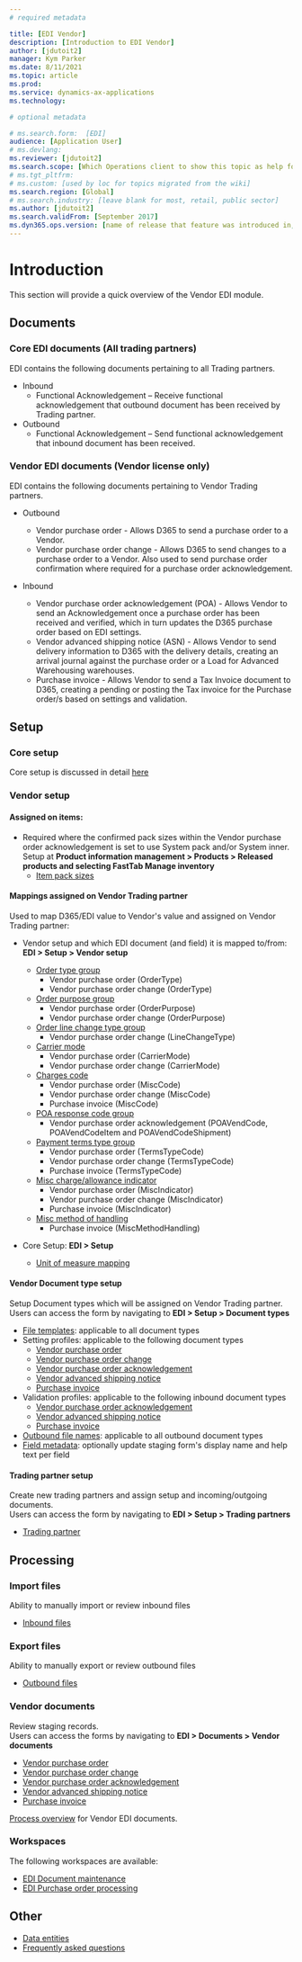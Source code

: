 ```yaml
---
# required metadata

title: [EDI Vendor]
description: [Introduction to EDI Vendor]
author: [jdutoit2]
manager: Kym Parker
ms.date: 8/11/2021
ms.topic: article
ms.prod: 
ms.service: dynamics-ax-applications
ms.technology: 

# optional metadata

# ms.search.form:  [EDI]
audience: [Application User]
# ms.devlang: 
ms.reviewer: [jdutoit2]
ms.search.scope: [Which Operations client to show this topic as help for, to be set by content strategist, see list here: https://microsoft.sharepoint.com/teams/DynDoc/_layouts/15/WopiFrame.aspx?sourcedoc={23419e1c-eb64-42e9-aa9b-79875b428718}&action=edit&wd=target%28Core%20Dynamics%20AX%20CP%20requirements%2Eone%7C4CC185C0%2DEFAA%2D42CD%2D94B9%2D8F2A45E7F61A%2FVersions%20list%20for%20docs%20topics%7CC14BE630%2D5151%2D49D6%2D8305%2D554B5084593C%2F%29]
# ms.tgt_pltfrm: 
# ms.custom: [used by loc for topics migrated from the wiki]
ms.search.region: [Global]
# ms.search.industry: [leave blank for most, retail, public sector]
ms.author: [jdutoit2]
ms.search.validFrom: [September 2017]
ms.dyn365.ops.version: [name of release that feature was introduced in, see list here: https://microsoft.sharepoint.com/teams/DynDoc/_layouts/15/WopiFrame.aspx?sourcedoc={23419e1c-eb64-42e9-aa9b-79875b428718}&action=edit&wd=target%28Core%20Dynamics%20AX%20CP%20requirements%2Eone%7C4CC185C0%2DEFAA%2D42CD%2D94B9%2D8F2A45E7F61A%2FVersions%20list%20for%20docs%20topics%7CC14BE630%2D5151%2D49D6%2D8305%2D554B5084593C%2F%29]
---
```


# Introduction
This section will provide a quick overview of the Vendor EDI module.

## Documents
### Core EDI documents (All trading partners)

EDI contains the following documents pertaining to all Trading partners.
- Inbound
	- Functional Acknowledgement – Receive functional acknowledgement that outbound document has been received by Trading partner.
- Outbound
	- Functional Acknowledgement – Send functional acknowledgement that inbound document has been received.

### Vendor EDI documents (Vendor license only)

EDI contains the following documents pertaining to Vendor Trading partners.
- Outbound
	- Vendor purchase order - Allows D365 to send a purchase order to a Vendor.
	- Vendor purchase order change - Allows D365 to send changes to a purchase order to a Vendor. Also used to send purchase order confirmation where required for a purchase order acknowledgement.

- Inbound
	- Vendor purchase order acknowledgement (POA) - Allows Vendor to send an Acknowledgement once a purchase order has been received and verified, which in turn updates the D365 purchase order based on EDI settings.
	- Vendor advanced shipping notice (ASN) - Allows Vendor to send delivery information to D365 with the delivery details, creating an arrival journal against the purchase order or a Load for Advanced Warehousing warehouses.
	- Purchase invoice - Allows Vendor to send a Tax Invoice document to D365, creating a pending or posting the Tax invoice for the Purchase order/s based on settings and validation.

## Setup
### Core setup
Core setup is discussed in detail [here](../../CORE/Setup/Setup%20overview.md)

### Vendor setup

#### Assigned on items:
- Required where the confirmed pack sizes within the Vendor purchase order acknowledgement is set to use System pack and/or System inner. Setup at **Product information management > Products > Released products and selecting FastTab Manage inventory**
	- [Item pack sizes](../../CORE/Setup/Item%20pack%20sizes.md)

#### Mappings assigned on Vendor Trading partner
Used to map D365/EDI value to Vendor's value and assigned on Vendor Trading partner: <br>

- Vendor setup and which EDI document (and field) it is mapped to/from: **EDI > Setup > Vendor setup** <br>
	- [Order type group](../SETUP/VENDOR%20SETUP/Order%20type%20group.md)
		- Vendor purchase order (OrderType)
		- Vendor purchase order change (OrderType)
	- [Order purpose group](../SETUP/VENDOR%20SETUP/Order%20purpose%20group.md)
		- Vendor purchase order (OrderPurpose)
		- Vendor purchase order change (OrderPurpose)
	- [Order line change type group](../SETUP/VENDOR%20SETUP/Order%20line%20change%20type%20group.md)
		- Vendor purchase order change (LineChangeType)
	- [Carrier mode](../SETUP/VENDOR%20SETUP/Carrier%20mode.md)
		- Vendor purchase order (CarrierMode)
		- Vendor purchase order change (CarrierMode)
	- [Charges code](../SETUP/VENDOR%20SETUP/Charges%20code.md)
		- Vendor purchase order (MiscCode)
		- Vendor purchase order change (MiscCode)
		- Purchase invoice (MiscCode)
	- [POA response code group](../SETUP/VENDOR%20SETUP/POA%20response%20code%20group.md)
		- Vendor purchase order acknowledgement (POAVendCode, POAVendCodeItem and POAVendCodeShipment)
	- [Payment terms type group](../SETUP/VENDOR%20SETUP/Payment%20terms%20type%20group.md)
		- Vendor purchase order (TermsTypeCode) 
		- Vendor purchase order change (TermsTypeCode)
		- Purchase invoice (TermsTypeCode)
	- [Misc charge/allowance indicator](../SETUP/VENDOR%20SETUP/Misc%20charge%20allowance%20indicator.md)
		- Vendor purchase order (MiscIndicator) 
		- Vendor purchase order change (MiscIndicator)
		- Purchase invoice (MiscIndicator)
	- [Misc method of handling](../SETUP/VENDOR%20SETUP/Misc%20method%20of%20handling.md)
		- Purchase invoice (MiscMethodHandling)

- Core Setup: **EDI > Setup** <br>
	- [Unit of measure mapping](../../CORE/Setup/UOM%20mapping.md)

#### Vendor Document type setup
Setup Document types which will be assigned on Vendor Trading partner. <br>
Users can access the form by navigating to **EDI > Setup > Document types**

- [File templates](../../CORE/Setup/DocumentTypes/File%20templates.md): applicable to all document types
- Setting profiles: applicable to the following document types
    - [Vendor purchase order](../SETUP/SETTING%20PROFILES/Vendor%20purchase%20order.md)
    - [Vendor purchase order change](../SETUP/SETTING%20PROFILES/Vendor%20purchase%20order%20change.md)
    - [Vendor purchase order acknowledgement](../SETUP/SETTING%20PROFILES/Vendor%20purchase%20order%20acknowledgement.md)
    - [Vendor advanced shipping notice](../SETUP/SETTING%20PROFILES/Vendor%20advanced%20shipping%20notice.md)
    - [Purchase invoice](../SETUP/SETTING%20PROFILES/Purchase%20invoice.md)
- Validation profiles: applicable to the following inbound document types
    - [Vendor purchase order acknowledgement](../SETUP/VALIDATION%20PROFILES/Vendor%20purchase%20order%20acknowledgement.md)
    - [Vendor advanced shipping notice](../SETUP/VALIDATION%20PROFILES/Vendor%20advanced%20shipping%20notice.md)
    - [Purchase invoice](../SETUP/VALIDATION%20PROFILES/Purchase%20invoice.md)
- [Outbound file names](../../CORE/Setup/DocumentTypes/Outbound%20filenames.md): applicable to all outbound document types
- [Field metadata](../../CORE/Setup/DocumentTypes/Field%20metadata.md): optionally update staging form's display name and help text per field

#### Trading partner setup
Create new trading partners and assign setup and incoming/outgoing documents. <br>
Users can access the form by navigating to **EDI > Setup > Trading partners**
- [Trading partner](../SETUP/Trading%20partner.md)

## Processing

### Import files
Ability to manually import or review inbound files
- [Inbound files](../../CORE/Managing%20files/Inbound%20files.md)

### Export files
Ability to manually export or review outbound files
- [Outbound files](../../CORE/Managing%20files/Outbound%20files.md)

### Vendor documents
Review staging records. <br>
Users can access the forms by navigating to **EDI > Documents > Vendor documents**
- [Vendor purchase order](../DOCUMENTS/Vendor%20purchase%20order.md)
- [Vendor purchase order change](../DOCUMENTS/Vendor%20purchase%20order%20change.md)
- [Vendor purchase order acknowledgement](../DOCUMENTS/Vendor%20purchase%20order%20acknowledgement.md)
- [Vendor advanced shipping notice](../DOCUMENTS/Vendor%20advanced%20shipping%20notice.md)
- [Purchase invoice](../DOCUMENTS/Purchase%20invoice.md)

[Process overview](Process%20overview.md) for Vendor EDI documents.

### Workspaces
The following workspaces are available:
- [EDI Document maintenance](../../CORE/WORKSPACES/EDI%20Document%20maintenance%20workspace.md)
- [EDI Purchase order processing](../WORKSPACES/EDI%20Purchase%20order%20processing.md)

## Other
- [Data entities](../OTHER/Data%20entities.md)
- [Frequently asked questions](../OTHER/FAQ.md)
